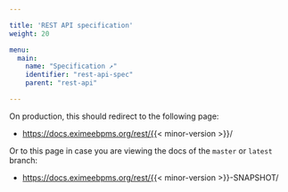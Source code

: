 ```yaml
---

title: 'REST API specification'
weight: 20

menu:
  main:
    name: "Specification ↗"
    identifier: "rest-api-spec"
    parent: "rest-api"

---
```


On production, this should redirect to the following page: 

* https://docs.eximeebpms.org/rest/{{< minor-version >}}/

Or to this page in case you are viewing the docs of the `master` or `latest` branch:

* https://docs.eximeebpms.org/rest/{{< minor-version >}}-SNAPSHOT/

